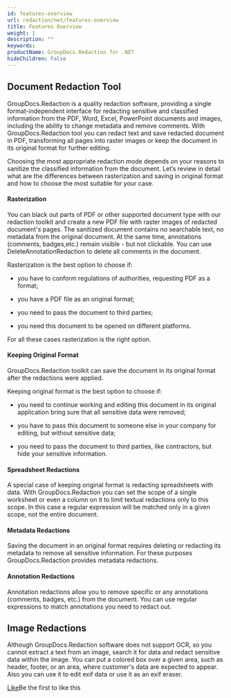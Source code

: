 ```yaml
---
id: features-overview
url: redaction/net/features-overview
title: Features Overview
weight: 1
description: ""
keywords: 
productName: GroupDocs.Redaction for .NET
hideChildren: False
---
```

## Document Redaction Tool

GroupDocs.Redaction is a quality redaction software, providing a single format-independent interface for redacting sensitive and classified information from the PDF, Word, Excel, PowerPoint documents and images, including the ability to change metadata and remove comments. With GroupDocs.Redaction tool you can redact text and save redacted document in PDF, transforming all pages into raster images or keep the document in its original format for further editing.

Choosing the most appropriate redaction mode depends on your reasons to sanitize the classified information from the document. Let’s review in detail what are the differences between rasterization and saving in original format and how to choose the most suitable for your case.  

#### Rasterization

You can black out parts of PDF or other supported document type with our redaction toolkit and create a new PDF file with raster images of redacted document's pages. The sanitized document contains no searchable text, no metadata from the original document. At the same time, annotations (comments, badges,etc.) remain visible - but not clickable. You can use DeleteAnnotationRedaction to delete all comments in the document.

Rasterization is the best option to choose if:  

*   you have to conform regulations of authorities, requesting PDF as a format;
    
*   you have a PDF file as an original format;  
    
*   you need to pass the document to third parties;
*   you need this document to be opened on different platforms.  
    

For all these cases rasterization is the right option.

#### Keeping Original Format

GroupDocs.Redaction toolkit can save the document in its original format after the redactions were applied.

Keeping original format is the best option to choose if:  

*   you need to continue working and editing this document in its original application bring sure that all sensitive data were removed;
    
*   you have to pass this document to someone else in your company for editing, but without sensitive data;
    
*   you need to pass the document to third parties, like contractors, but hide your sensitive information.  
    

#### Spreadsheet Redactions

A special case of keeping original format is redacting spreadsheets with data. With GroupDocs.Redaction you can set the scope of a single worksheet or even a column on it to limit textual redactions only to this scope. In this case a regular expression will be matched only in a given scope, not the entire document.

#### Metadata Redactions

Saving the document in an original format requires deleting or redacting its metadata to remove all sensitive information. For these purposes GroupDocs.Redaction provides metadata redactions.

#### Annotation Redactions

Annotation redactions allow you to remove specific or any annotations (comments, badges, etc.) from the document. You can use regular expressions to match annotations you need to redact out.

## Image Redactions

Although GroupDocs.Redaction software does not support OCR, so you cannot extract a text from an image, search it for data and redact sensitive data within the image. You can put a colored box over a given area, such as header, footer, or an area, where customer's data are expected to appear. Also you can use it to edit exif data or use it as an exif eraser.

[Like](https://wiki.lisbon.dynabic.com/display/redaction/Features+Overview)Be the first to like this
